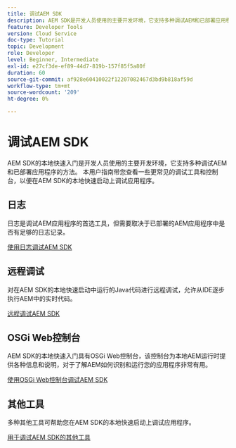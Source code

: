 ```yaml
---
title: 调试AEM SDK
description: AEM SDK是开发人员使用的主要开发环境，它支持多种调试AEM和已部署应用程序的方法。
feature: Developer Tools
version: Cloud Service
doc-type: Tutorial
topic: Development
role: Developer
level: Beginner, Intermediate
exl-id: e27cf3de-ef89-44d7-819b-157f85f5a80f
duration: 60
source-git-commit: af928e60410022f12207082467d3bd9b818af59d
workflow-type: tm+mt
source-wordcount: '209'
ht-degree: 0%

---
```


# 调试AEM SDK

AEM SDK的本地快速入门是开发人员使用的主要开发环境，它支持多种调试AEM和已部署应用程序的方法。 本用户指南带您查看一些更常见的调试工具和控制台，以便在AEM SDK的本地快速启动上调试应用程序。

## 日志

日志是调试AEM应用程序的首选工具，但需要取决于已部署的AEM应用程序中是否有足够的日志记录。

[使用日志调试AEM SDK](./logs.md)

## 远程调试

对在AEM SDK的本地快速启动中运行的Java代码进行远程调试，允许从IDE逐步执行AEM中的实时代码。

[远程调试AEM SDK](./remote-debugging.md)

## OSGi Web控制台

AEM SDK的本地快速入门具有OSGi Web控制台，该控制台为本地AEM运行时提供各种信息和说明，对于了解AEM如何识别和运行您的应用程序非常有用。

[使用OSGi Web控制台调试AEM SDK](./osgi-web-consoles.md)

## 其他工具

多种其他工具可帮助您在AEM SDK的本地快速启动上调试应用程序。

[用于调试AEM SDK的其他工具](./other-tools.md)
